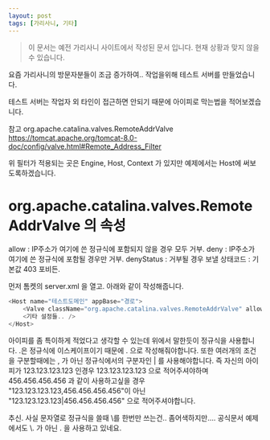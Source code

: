 ```yaml
---
layout: post
tags: [가리사니, 기타]
---
```


> 이 문서는 예전 가리사니 사이트에서 작성된 문서 입니다.
현재 상황과 맞지 않을 수 있습니다.


요즘 가리사니의 방문자분들이 조금 증가하여.. 작업을위해 테스트 서버를 만들었습니다.

테스트 서버는 작업자 외 타인이 접근하면 안되기 때문에 아이피로 막는법을 적어보겠습니다.


참고 org.apache.catalina.valves.RemoteAddrValve
https://tomcat.apache.org/tomcat-8.0-doc/config/valve.html#Remote_Address_Filter


위 필터가 적용되는 곳은 Engine, Host, Context 가 있지만 예제에서는 Host에 써보도록하겠습니다.

# org.apache.catalina.valves.RemoteAddrValve 의 속성
allow : IP주소가 여기에 쓴 정규식에 포함되지 않을 경우 모두 거부.
deny : IP주소가 여기에 쓴 정규식에 포함될 경우만 거부.
denyStatus : 거부될 경우 보낼 상태코드 : 기본값 403 포비든.

먼저 톰켓의 server.xml 을 열고.
아래와 같이 작성해줍니다.
``` java
<Host name="테스트도메인" appBase="경로">
	<Valve className="org.apache.catalina.valves.RemoteAddrValve" allow="내 아이피|127\.0\.0\.1|0:0:0:0:0:0:0:1"/>
	<기타 설정들.. />
</Host>
```
아이피를 좀 특이하게 적었다고 생각할 수 있는데 위에서 말한듯이 정규식을 사용합니다.
.은 정규식에 이스케이프이기 때문에 \. 으로 작성해줘야합니다. 또한 여러개의 조건을 구분할때에는 , 가 아닌 정규식에서의 구분자인 | 를 사용해야합니다.
즉 자신의 아이피가 123.123.123.123 인경우 123\.123\.123\.123 으로 적어주셔야하며 456.456.456.456 과 같이 사용하고싶을 경우 "123\.123\.123\.123,456\.456\.456\.456"이 아닌 "123\.123\.123\.123|456\.456\.456\.456" 으로 적어주셔야합니다.

추신.
사실 문자열로 정규식을 쓸때 \를 한번만 쓰는건.. 좀어색하지만.... 공식문서 예제에서도 \\. 가 아닌 \. 을 사용하고 있네요.